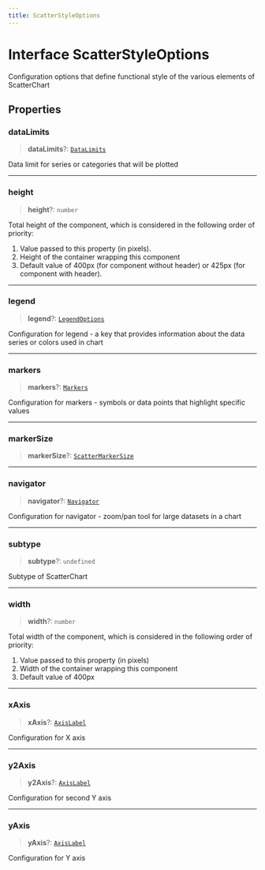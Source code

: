 ```yaml
---
title: ScatterStyleOptions
---
```


# Interface ScatterStyleOptions

Configuration options that define functional style of the various elements of ScatterChart

## Properties

### dataLimits

> **dataLimits**?: [`DataLimits`](interface.DataLimits.md)

Data limit for series or categories that will be plotted

***

### height

> **height**?: `number`

Total height of the component, which is considered in the following order of priority:

1. Value passed to this property (in pixels).
2. Height of the container wrapping this component
3. Default value of 400px (for component without header) or 425px (for component with header).

***

### legend

> **legend**?: [`LegendOptions`](../type-aliases/type-alias.LegendOptions.md)

Configuration for legend - a key that provides information about the data series or colors used in chart

***

### markers

> **markers**?: [`Markers`](../type-aliases/type-alias.Markers.md)

Configuration for markers - symbols or data points that highlight specific values

***

### markerSize

> **markerSize**?: [`ScatterMarkerSize`](../type-aliases/type-alias.ScatterMarkerSize.md)

***

### navigator

> **navigator**?: [`Navigator`](../type-aliases/type-alias.Navigator.md)

Configuration for navigator - zoom/pan tool for large datasets in a chart

***

### subtype

> **subtype**?: `undefined`

Subtype of ScatterChart

***

### width

> **width**?: `number`

Total width of the component, which is considered in the following order of priority:

1. Value passed to this property (in pixels)
2. Width of the container wrapping this component
3. Default value of 400px

***

### xAxis

> **xAxis**?: [`AxisLabel`](../type-aliases/type-alias.AxisLabel.md)

Configuration for X axis

***

### y2Axis

> **y2Axis**?: [`AxisLabel`](../type-aliases/type-alias.AxisLabel.md)

Configuration for second Y axis

***

### yAxis

> **yAxis**?: [`AxisLabel`](../type-aliases/type-alias.AxisLabel.md)

Configuration for Y axis
